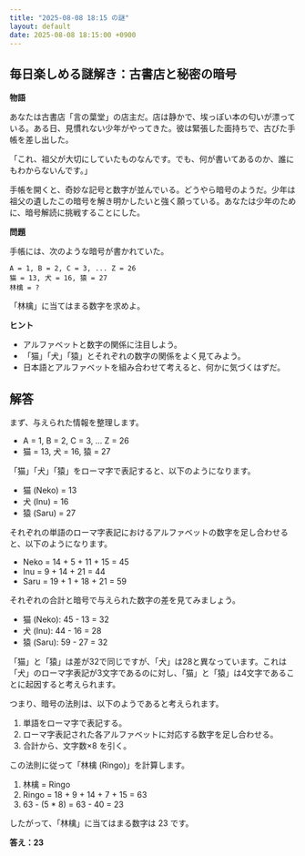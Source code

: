 ```yaml
---
title: "2025-08-08 18:15 の謎"
layout: default
date: 2025-08-08 18:15:00 +0900
---
```

## 毎日楽しめる謎解き：古書店と秘密の暗号

**物語**

あなたは古書店「言の葉堂」の店主だ。店は静かで、埃っぽい本の匂いが漂っている。ある日、見慣れない少年がやってきた。彼は緊張した面持ちで、古びた手帳を差し出した。

「これ、祖父が大切にしていたものなんです。でも、何が書いてあるのか、誰にもわからないんです。」

手帳を開くと、奇妙な記号と数字が並んでいる。どうやら暗号のようだ。少年は祖父の遺したこの暗号を解き明かしたいと強く願っている。あなたは少年のために、暗号解読に挑戦することにした。

**問題**

手帳には、次のような暗号が書かれていた。

```
A = 1, B = 2, C = 3, ... Z = 26
猫 = 13, 犬 = 16, 猿 = 27
林檎 = ?
```

「林檎」に当てはまる数字を求めよ。

**ヒント**

*   アルファベットと数字の関係に注目しよう。
*   「猫」「犬」「猿」とそれぞれの数字の関係をよく見てみよう。
*   日本語とアルファベットを組み合わせて考えると、何かに気づくはずだ。

## 解答

まず、与えられた情報を整理します。

*   A = 1, B = 2, C = 3, ... Z = 26
*   猫 = 13, 犬 = 16, 猿 = 27

「猫」「犬」「猿」をローマ字で表記すると、以下のようになります。

*   猫 (Neko) = 13
*   犬 (Inu) = 16
*   猿 (Saru) = 27

それぞれの単語のローマ字表記におけるアルファベットの数字を足し合わせると、以下のようになります。

*   Neko = 14 + 5 + 11 + 15 = 45
*   Inu = 9 + 14 + 21 = 44
*   Saru = 19 + 1 + 18 + 21 = 59

それぞれの合計と暗号で与えられた数字の差を見てみましょう。

*   猫 (Neko): 45 - 13 = 32
*   犬 (Inu): 44 - 16 = 28
*   猿 (Saru): 59 - 27 = 32

「猫」と「猿」は差が32で同じですが、「犬」は28と異なっています。これは「犬」のローマ字表記が3文字であるのに対し、「猫」と「猿」は4文字であることに起因すると考えられます。

つまり、暗号の法則は、以下のようであると考えられます。

1.  単語をローマ字で表記する。
2.  ローマ字表記された各アルファベットに対応する数字を足し合わせる。
3.  合計から、文字数×8 を引く。

この法則に従って「林檎 (Ringo)」を計算します。

1.  林檎 = Ringo
2.  Ringo = 18 + 9 + 14 + 7 + 15 = 63
3.  63 - (5 * 8) = 63 - 40 = 23

したがって、「林檎」に当てはまる数字は 23 です。

**答え：23**
